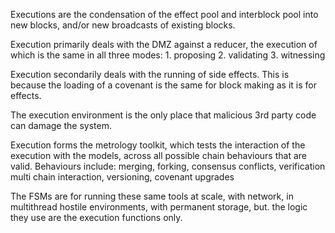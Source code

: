 Executions are the condensation of the effect pool
and interblock pool into new blocks, and/or new
broadcasts of existing blocks.

Execution primarily deals with the DMZ against a reducer,
the execution of which is the same in all three modes: 1. proposing 2. validating 3. witnessing

Execution secondarily deals with the running of side
effects. This is because the loading of a covenant is
the same for block making as it is for effects.

The execution environment is the only place that malicious
3rd party code can damage the system.

Execution forms the metrology toolkit, which tests the
interaction of the execution with the models, across all
possible chain behaviours that are valid. Behaviours include:
merging, forking, consensus conflicts, verification
multi chain interaction, versioning, covenant upgrades

The FSMs are for running these same tools at scale, with network,
in multithread hostile environments, with permanent storage,
but. the logic they use are the execution functions only.
